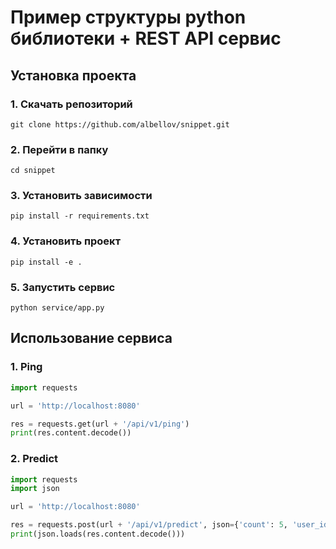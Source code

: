 # Пример структуры python библиотеки + REST API сервис

## Установка проекта
### 1. Скачать репозиторий
```
git clone https://github.com/albellov/snippet.git
```

### 2. Перейти в папку
```
cd snippet
```

### 3. Установить зависимости
```
pip install -r requirements.txt
```

### 4. Установить проект
```
pip install -e .
```

### 5. Запустить сервис
```
python service/app.py
```

## Использование сервиса
### 1. Ping
```python
import requests

url = 'http://localhost:8080'

res = requests.get(url + '/api/v1/ping')
print(res.content.decode())
```
### 2. Predict
```python
import requests
import json

url = 'http://localhost:8080'

res = requests.post(url + '/api/v1/predict', json={'count': 5, 'user_id': '125235235235'})
print(json.loads(res.content.decode()))
```
